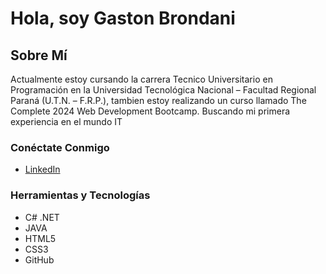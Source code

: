 <!DOCTYPE html>
<html lang="en">
<head>
    <meta charset="UTF-8">
    <meta name="viewport" content="width=device-width, initial-scale=1.0">
    
</head>
<body>
    <h1>Hola, soy Gaston Brondani</h1>   
<h2>Sobre Mí</h2>
<p>Actualmente estoy cursando la carrera Tecnico Universitario en Programación en la Universidad Tecnológica Nacional – Facultad Regional Paraná (U.T.N. – F.R.P.), tambien estoy realizando un curso llamado The Complete 2024 Web Development Bootcamp. Buscando mi primera experiencia en el mundo IT</p>
<h3>Conéctate Conmigo</h3>
<ul>
    <li><a href="https://www.linkedin.com/in/ricardo-nahuel-gaston-brondani-455533231/">LinkedIn</a></li>
</ul>
<h3>Herramientas y Tecnologías</h3>   
<ul>
    <li>C# .NET</li>
    <li>JAVA</li>
    <li>HTML5</li>
    <li>CSS3</li>
    <li>GitHub</li>
</ul> 
</body>
</html>
